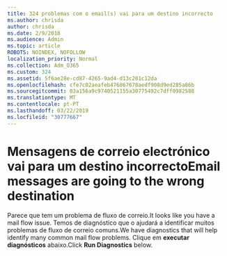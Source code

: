 ```yaml
---
title: 324 problemas com o email(s) vai para um destino incorrecto
ms.author: chrisda
author: chrisda
ms.date: 2/9/2018
ms.audience: Admin
ms.topic: article
ROBOTS: NOINDEX, NOFOLLOW
localization_priority: Normal
ms.collection: Adm_O365
ms.custom: 324
ms.assetid: 5f6ae28e-cd87-4265-9ad4-d13c201c12da
ms.openlocfilehash: cfe7c02aeafeb476867678aedf908d9ed285a86b
ms.sourcegitcommit: 03a156a9c9740521155a30775492c7dff0982588
ms.translationtype: MT
ms.contentlocale: pt-PT
ms.lasthandoff: 03/22/2019
ms.locfileid: "30777667"
---
```

# <a name="email-messages-are-going-to-the-wrong-destination"></a><span data-ttu-id="82a96-102">Mensagens de correio electrónico vai para um destino incorrecto</span><span class="sxs-lookup"><span data-stu-id="82a96-102">Email messages are going to the wrong destination</span></span>

<span data-ttu-id="82a96-103">Parece que tem um problema de fluxo de correio.</span><span class="sxs-lookup"><span data-stu-id="82a96-103">It looks like you have a mail flow issue.</span></span> <span data-ttu-id="82a96-104">Temos de diagnóstico que o ajudará a identificar muitos problemas de fluxo de correio comuns.</span><span class="sxs-lookup"><span data-stu-id="82a96-104">We have diagnostics that will help identify many common mail flow problems.</span></span> <span data-ttu-id="82a96-105">Clique em **executar diagnósticos** abaixo.</span><span class="sxs-lookup"><span data-stu-id="82a96-105">Click **Run Diagnostics** below.</span></span> 
  


